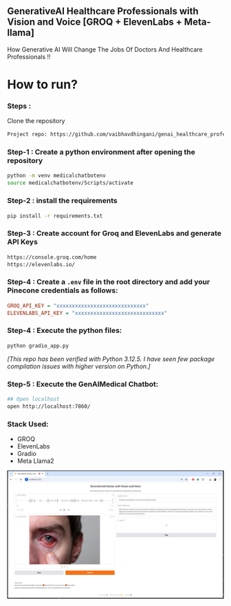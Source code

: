 ## GenerativeAI Healthcare Professionals with Vision and Voice [GROQ + ElevenLabs + Meta-llama]
How Generative AI Will Change The Jobs Of Doctors And Healthcare Professionals !!


# How to run?
### Steps :

Clone the repository

```bash
Project repo: https://github.com/vaibhavdhingani/genai_healthcare_professional_groq_elevenlabs_llama2.git
```

### Step-1 : Create a python environment after opening the repository
```bash
python -m venv medicalchatbotenv
source medicalchatbotenv/Scripts/activate
```

### Step-2 : install the requirements
```bash
pip install -r requirements.txt
```

### Step-3 : Create account for Groq and ElevenLabs and generate API Keys
```bash
https://console.groq.com/home
https://elevenlabs.io/
```

### Step-4 : Create a `.env` file in the root directory and add your Pinecone credentials as follows:
```ini
GROQ_API_KEY = "xxxxxxxxxxxxxxxxxxxxxxxxxxxxx"
ELEVENLABS_API_KEY = "xxxxxxxxxxxxxxxxxxxxxxxxxxxxx"
```

### Step-4 : Execute the python files:
```bash
python gradio_app.py
```
_[This repo has been verified with Python 3.12.5. I have seen few package compilation issues with higher version on Python.]_

### Step-5 : Execute the GenAIMedical Chatbot:
```bash
## Open localhost
open http://localhost:7860/
```

### Stack Used:
- GROQ
- ElevenLabs
- Gradio
- Meta Llama2


![alt text](GenerativeAIDoctorDemo.jpg)